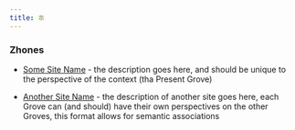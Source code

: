 ```yaml
---
title: 🜾
---
```


<div class="text-center">
  <h3>Zhones</h3>
</div>

- [Some Site Name]() - the description goes here, and should be unique to the perspective of the context (tha Present Grove)

- [Another Site Name]() - the description of another site goes here, each Grove can (and should) have their own perspectives on the other Groves, this format allows for semantic associations
